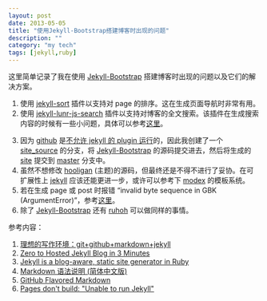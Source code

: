 ```yaml
---
layout: post
date: 2013-05-05
title: "使用Jekyll-Bootstrap搭建博客时出现的问题"
description: ""
category: "my tech"
tags: [jekyll,ruby]
---
```


这里简单记录了我在使用 [Jekyll-Bootstrap](http://jekyllbootstrap.com/) 搭建博客时出现的问题以及它们的解决方案。

1. 使用 [jekyll-sort](https://github.com/krazykylep/Jekyll-Sort) 插件以支持对 page 的排序。这在生成页面导航时非常有用。  
2. 使用 [jekyll-lunr-js-search](https://github.com/slashdotdash/jekyll-lunr-js-search) 插件以支持对博客的全文搜索。该插件在生成搜索内容的时候有一些小问题，具体可以参考[这里](https://github.com/hydra1983/jekyll-lunr-js-search/commit/73382ad29838c514ac80c121ee10f5f948191c39)。
<!--more-->
3. 因为 [github](https://github.com) 是[不允许 jekyll 的 plugin 运行](https://help.github.com/articles/pages-don-t-build-unable-to-run-jekyll)的，因此我创建了一个 [site_source](https://github.com/hydra1983/hydra1983.github.io/tree/site_source) 的分支，将 [Jekyll-Bootstrap](http://jekyllbootstrap.com/) 的源码提交进去，然后将生成的 [site](https://github.com/mojombo/jekyll/wiki/usage#_site) 提交到 [master](https://github.com/hydra1983/hydra1983.github.io) 分支中。  
4. 虽然不想修改 [hooligan](http://themes.jekyllbootstrap.com/preview/hooligan/) (主题)的源码，但最终还是不得不进行了妥协。在可扩展性上 [jekyll](https://github.com/mojombo/jekyll) 应该还能更进一步，或许可以参考下 [modex](http://modx.com/) 的模板系统。  
5. 若在生成 page 或 post 时报错 “invalid byte sequence in GBK (ArgumentError)”，参考[这里](http://www.ijser.cn/article/2013/04/10/note-about-jekyll/)。
6. 除了 [Jekyll-Bootstrap](http://jekyllbootstrap.com/) 还有 [ruhoh](http://ruhoh.com/) 可以做同样的事情。

参考内容：  
1. [理想的写作环境：git+github+markdown+jekyll](http://www.yangzhiping.com/tech/writing-space.html)
2. [Zero to Hosted Jekyll Blog in 3 Minutes](http://jekyllbootstrap.com/)  
3. [Jekyll is a blog-aware, static site generator in Ruby](https://github.com/mojombo/jekyll)  
4. [Markdown 语法说明 (简体中文版)](http://wowubuntu.com/markdown/)  
5. [GitHub Flavored Markdown](https://help.github.com/articles/github-flavored-markdown)  
6. [Pages don't build: "Unable to run Jekyll"](https://help.github.com/articles/pages-don-t-build-unable-to-run-jekyll)
